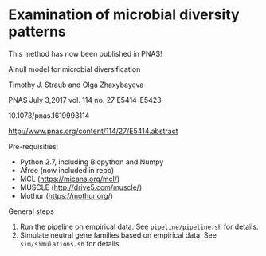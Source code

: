 # Examination of microbial diversity patterns

This method has now been published in PNAS!

A null model for microbial diversification

Timothy J. Straub and Olga Zhaxybayeva

PNAS July 3,2017 vol. 114 no. 27 E5414-E5423

10.1073/pnas.1619993114

http://www.pnas.org/content/114/27/E5414.abstract


Pre-requisities:
* Python 2.7, including Biopython and Numpy
* Afree (now included in repo)
* MCL (https://micans.org/mcl/)
* MUSCLE (http://drive5.com/muscle/)
* Mothur (https://mothur.org/)

General steps
1. Run the pipeline on empirical data. See `pipeline/pipeline.sh` for details.
2. Simulate neutral gene families based on empirical data. See `sim/simulations.sh` for details.

